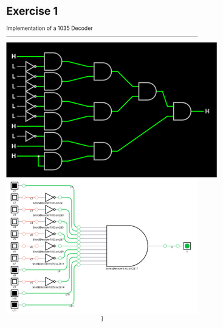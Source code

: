<h1> Exercise 1</h1>   

<div>Implementation of a 1035 Decoder</div>
<hr>
<div align ="center">
    <img src ="Decoder.png" style="max-width: 110%;" alt="decoder">
    <img src ="decoder-djs.png" style="max-width: 100%;" alt="decoder - djs">]
</div>